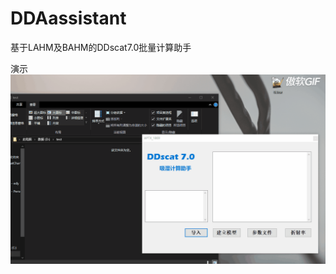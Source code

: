 # DDAassistant
基于LAHM及BAHM的DDscat7.0批量计算助手


演示
![image](https://github.com/Jarilar/DDAassistant/blob/master/14.gif)
